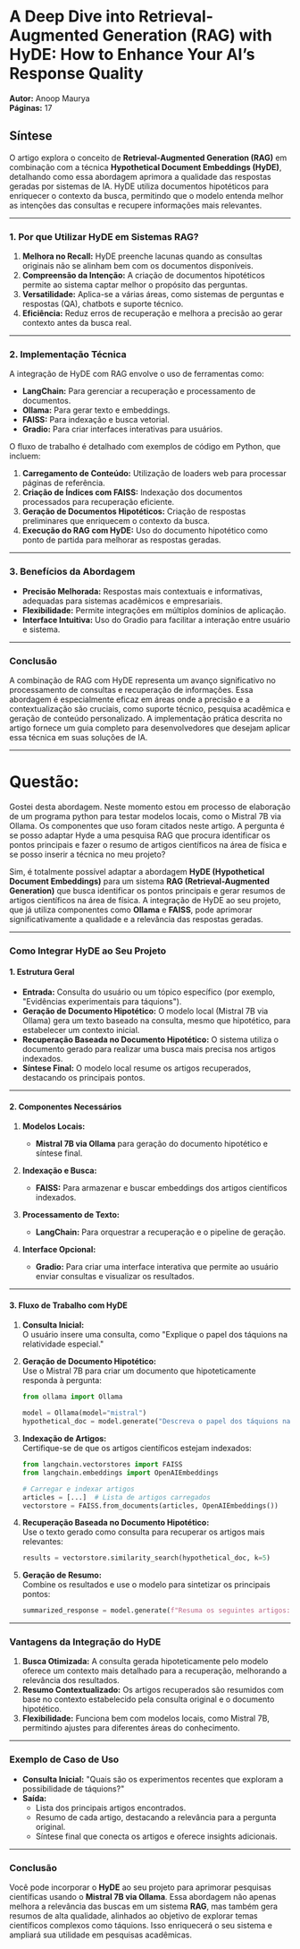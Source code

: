 # A Deep Dive into Retrieval-Augmented Generation (RAG) with HyDE: How to Enhance Your AI’s Response Quality

**Autor:** Anoop Maurya  
**Páginas:** 17

## Síntese

O artigo explora o conceito de **Retrieval-Augmented Generation (RAG)** em combinação com a técnica **Hypothetical Document Embeddings (HyDE)**, detalhando como essa abordagem aprimora a qualidade das respostas geradas por sistemas de IA. HyDE utiliza documentos hipotéticos para enriquecer o contexto da busca, permitindo que o modelo entenda melhor as intenções das consultas e recupere informações mais relevantes.

---

### **1. Por que Utilizar HyDE em Sistemas RAG?**

1. **Melhora no Recall:** HyDE preenche lacunas quando as consultas originais não se alinham bem com os documentos disponíveis.
2. **Compreensão da Intenção:** A criação de documentos hipotéticos permite ao sistema captar melhor o propósito das perguntas.
3. **Versatilidade:** Aplica-se a várias áreas, como sistemas de perguntas e respostas (QA), chatbots e suporte técnico.
4. **Eficiência:** Reduz erros de recuperação e melhora a precisão ao gerar contexto antes da busca real.

---

### **2. Implementação Técnica**

A integração de HyDE com RAG envolve o uso de ferramentas como:

- **LangChain:** Para gerenciar a recuperação e processamento de documentos.
- **Ollama:** Para gerar texto e embeddings.
- **FAISS:** Para indexação e busca vetorial.
- **Gradio:** Para criar interfaces interativas para usuários.

O fluxo de trabalho é detalhado com exemplos de código em Python, que incluem:

1. **Carregamento de Conteúdo:** Utilização de loaders web para processar páginas de referência.
2. **Criação de Índices com FAISS:** Indexação dos documentos processados para recuperação eficiente.
3. **Geração de Documentos Hipotéticos:** Criação de respostas preliminares que enriquecem o contexto da busca.
4. **Execução do RAG com HyDE:** Uso do documento hipotético como ponto de partida para melhorar as respostas geradas.

---

### **3. Benefícios da Abordagem**

- **Precisão Melhorada:** Respostas mais contextuais e informativas, adequadas para sistemas acadêmicos e empresariais.
- **Flexibilidade:** Permite integrações em múltiplos domínios de aplicação.
- **Interface Intuitiva:** Uso do Gradio para facilitar a interação entre usuário e sistema.

---

### **Conclusão**

A combinação de RAG com HyDE representa um avanço significativo no processamento de consultas e recuperação de informações. Essa abordagem é especialmente eficaz em áreas onde a precisão e a contextualização são cruciais, como suporte técnico, pesquisa acadêmica e geração de conteúdo personalizado. A implementação prática descrita no artigo fornece um guia completo para desenvolvedores que desejam aplicar essa técnica em suas soluções de IA.

---

# Questão:

Gostei desta abordagem. Neste momento estou em processo de elaboração de um programa python para testar modelos locais, como o Mistral 7B via Ollama. Os componentes que uso foram citados neste artigo. A pergunta é se posso adaptar Hyde a uma pesquisa RAG que procura identificar os pontos principais e fazer o resumo de artigos científicos na área de física e se posso inserir a técnica no meu projeto?

Sim, é totalmente possível adaptar a abordagem **HyDE (Hypothetical Document Embeddings)** para um sistema **RAG (Retrieval-Augmented Generation)** que busca identificar os pontos principais e gerar resumos de artigos científicos na área de física. A integração de HyDE ao seu projeto, que já utiliza componentes como **Ollama** e **FAISS**, pode aprimorar significativamente a qualidade e a relevância das respostas geradas.

---

### **Como Integrar HyDE ao Seu Projeto**

#### **1. Estrutura Geral**

- **Entrada:** Consulta do usuário ou um tópico específico (por exemplo, "Evidências experimentais para táquions").
- **Geração de Documento Hipotético:** O modelo local (Mistral 7B via Ollama) gera um texto baseado na consulta, mesmo que hipotético, para estabelecer um contexto inicial.
- **Recuperação Baseada no Documento Hipotético:** O sistema utiliza o documento gerado para realizar uma busca mais precisa nos artigos indexados.
- **Síntese Final:** O modelo local resume os artigos recuperados, destacando os principais pontos.

---

#### **2. Componentes Necessários**

1. **Modelos Locais:**
   
   - **Mistral 7B via Ollama** para geração do documento hipotético e síntese final.

2. **Indexação e Busca:**
   
   - **FAISS:** Para armazenar e buscar embeddings dos artigos científicos indexados.

3. **Processamento de Texto:**
   
   - **LangChain:** Para orquestrar a recuperação e o pipeline de geração.

4. **Interface Opcional:**
   
   - **Gradio:** Para criar uma interface interativa que permite ao usuário enviar consultas e visualizar os resultados.

---

#### **3. Fluxo de Trabalho com HyDE**

1. **Consulta Inicial:**  
   O usuário insere uma consulta, como "Explique o papel dos táquions na relatividade especial."

2. **Geração de Documento Hipotético:**  
   Use o Mistral 7B para criar um documento que hipoteticamente responda à pergunta:
   
   ```python
   from ollama import Ollama
   
   model = Ollama(model="mistral")
   hypothetical_doc = model.generate("Descreva o papel dos táquions na física e forneça um contexto relevante.")
   ```

3. **Indexação de Artigos:**  
   Certifique-se de que os artigos científicos estejam indexados:
   
   ```python
   from langchain.vectorstores import FAISS
   from langchain.embeddings import OpenAIEmbeddings
   
   # Carregar e indexar artigos
   articles = [...]  # Lista de artigos carregados
   vectorstore = FAISS.from_documents(articles, OpenAIEmbeddings())
   ```

4. **Recuperação Baseada no Documento Hipotético:**  
   Use o texto gerado como consulta para recuperar os artigos mais relevantes:
   
   ```python
   results = vectorstore.similarity_search(hypothetical_doc, k=5)
   ```

5. **Geração de Resumo:**  
   Combine os resultados e use o modelo para sintetizar os principais pontos:
   
   ```python
   summarized_response = model.generate(f"Resuma os seguintes artigos: {results}")
   ```

---

### **Vantagens da Integração do HyDE**

1. **Busca Otimizada:** A consulta gerada hipoteticamente pelo modelo oferece um contexto mais detalhado para a recuperação, melhorando a relevância dos resultados.
2. **Resumo Contextualizado:** Os artigos recuperados são resumidos com base no contexto estabelecido pela consulta original e o documento hipotético.
3. **Flexibilidade:** Funciona bem com modelos locais, como Mistral 7B, permitindo ajustes para diferentes áreas do conhecimento.

---

### **Exemplo de Caso de Uso**

- **Consulta Inicial:** "Quais são os experimentos recentes que exploram a possibilidade de táquions?"
- **Saída:**
  - Lista dos principais artigos encontrados.
  - Resumo de cada artigo, destacando a relevância para a pergunta original.
  - Síntese final que conecta os artigos e oferece insights adicionais.

---

### **Conclusão**

Você pode incorporar o **HyDE** ao seu projeto para aprimorar pesquisas científicas usando o **Mistral 7B via Ollama**. Essa abordagem não apenas melhora a relevância das buscas em um sistema **RAG**, mas também gera resumos de alta qualidade, alinhados ao objetivo de explorar temas científicos complexos como táquions. Isso enriquecerá o seu sistema e ampliará sua utilidade em pesquisas acadêmicas.
